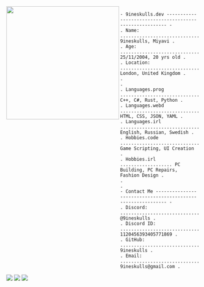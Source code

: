 <img align="left" src="https://github.com/user-attachments/assets/a81991a0-3471-48b8-8a98-d6b2bbbfa563" height="295" width="295"/> 

```
- 9ineskulls.dev -------------------------------------------------------- -
. Name: .............................................. 9ineskulls, Miyavi .
. Age: ........................................... 25/11/2004, 20 yrs old .
. Location: ...................................... London, United Kingdom .
.                                                                         .
. Languages.prog .................................. C++, C#, Rust, Python .
. Languages.webd .................................. HTML, CSS, JSON, YAML .
. Languages.irl ............................... English, Russian, Swedish .
. Hobbies.code .............................. Game Scripting, UI Creation .
. Hobbies.irl ................... PC Building, PC Repairs, Fashion Design .
.                                                                         .
- Contact Me ------------------------------------------------------------ -
. Discord: .................................................. @9ineskulls .
. Discord ID: ....................................... 1120456393405771869 .
. GitHub: .................................................... 9ineskulls .
. Email: ........................................... 9ineskulls@gmail.com .
```

<div align="left">
  <a href="https://discord.com/users/1120456393405771869"><img src="https://img.shields.io/badge/discord-D14836?style=for-the-badge&logo=discord&logoColor=black&color=white" /></a>
  <a href="mailto:9ineskulls@gmail.com"><img src="https://img.shields.io/badge/Gmail-D14836?style=for-the-badge&logo=gmail&logoColor=black&color=white" /></a>
  <a href="https://github.com/9ineskulls"><img src="https://img.shields.io/badge/GitHub-D14836?style=for-the-badge&logo=github&logoColor=black&color=white"/>
  </a>
</div>
